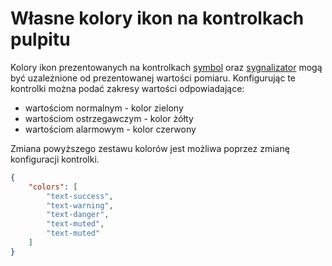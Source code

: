 # Własne kolory ikon na kontrolkach pulpitu

Kolory ikon prezentowanych na kontrolkach [symbol](/features/dashboards/widget-symbol.md) oraz [sygnalizator](/features/dashboards/widget-led.md) mogą być uzależnione od prezentowanej wartości pomiaru.
Konfigurując te kontrolki można podać zakresy wartości odpowiadające:
- wartościom normalnym - kolor zielony
- wartościom ostrzegawczym - kolor żółty
- wartościom alarmowym - kolor czerwony

Zmiana powyższego zestawu kolorów jest możliwa poprzez zmianę konfiguracji kontrolki.


```json
{
    "colors": [
		"text-success",
		"text-warning",
		"text-danger",
		"text-muted",
		"text-muted"
	]
}
```